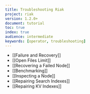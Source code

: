 ```yaml
---
title: Troubleshooting Riak
project: riak
version: 1.2.0+
document: tutorial
toc: true
index: true
audience: intermediate
keywords: [operator, troubleshooting]
---
```


* [[Failure and Recovery]]
* [[Open Files Limit]]
* [[Recovering a Failed Node]]
* [[Benchmarking]]
* [[Inspecting a Node]]
* [[Repairing Search Indexes]]
* [[Repairing KV Indexes]]
